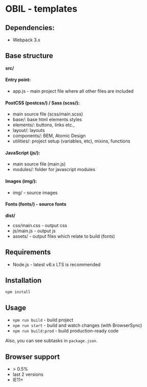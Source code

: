 # OBIL - templates

## Dependencies:
- Webpack 3.x

## Base structure

**src/**

#### Entry point:
- app.js - main project file where all other files are included

#### PostCSS (postcss/) / Sass (scss/):
- main source file (scss/main.scss)
- base/: base html elements styles
- elements/: buttons, links etc.,
- layout/: layouts
- components/: BEM, Atomic Design
- utilities/: project setup (variables, etc), mixins, functions

#### JavaScript (js/):
- main source file (main.js)
- modules/: folder for javascript modules

#### Images (img/):
- img/ - source images

#### Fonts (fonts/) - source fonts

**dist/**

- css/main.css - output css
- js/main.js - output js
- assets/ - output files which relate to build (fonts)

## Requirements

- Node.js - latest v6.x LTS is recommended

## Installation

`npm install`

## Usage

- `npm run build` - build project
- `npm run start` - build and watch changes (with BrowserSync)
- `npm run build:prod` - build production-ready code

Also, you can see subtasks in `package.json`.

## Browser support

- \> 0.5%
- last 2 versions
- IE11+
